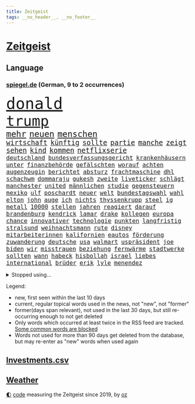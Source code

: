 ```yaml
---
title: Zeitgeist
tags: __no_header__, __no_footer__
---
```


# [Zeitgeist](https://oliz.io/zeitgeist/)

## Language

<h3><a href="https://www.spiegel.de" target="_blank">spiegel.de</a> (German, 9 to 2 occurrences)</h3>
<p style="font-family:monospace">
<span style="font-size:32pt"><a href="news_links.html#donald" class="current">donald</a></span>
<br>
<span style="font-size:29pt"><a href="news_links.html#trump" class="current">trump</a></span>
<br>
<span style="font-size:17pt"><a href="news_links.html#mehr" class="current">mehr</a></span>
<span style="font-size:17pt"><a href="news_links.html#neuen" class="current">neuen</a></span>
<span style="font-size:17pt"><a href="news_links.html#menschen" class="current">menschen</a></span>
<br>
<span style="font-size:14pt"><a href="news_links.html#wirtschaft" class="current">wirtschaft</a></span>
<span style="font-size:14pt"><a href="news_links.html#künftig" class="current">künftig</a></span>
<span style="font-size:14pt"><a href="news_links.html#sollte" class="current">sollte</a></span>
<span style="font-size:14pt"><a href="news_links.html#partie" class="current">partie</a></span>
<span style="font-size:14pt"><a href="news_links.html#manche" class="current">manche</a></span>
<span style="font-size:14pt"><a href="news_links.html#zeigt" class="current">zeigt</a></span>
<span style="font-size:14pt"><a href="news_links.html#sehen" class="current">sehen</a></span>
<span style="font-size:14pt"><a href="news_links.html#kind" class="current">kind</a></span>
<span style="font-size:14pt"><a href="news_links.html#kommen" class="current">kommen</a></span>
<span style="font-size:14pt"><a href="news_links.html#netflixserie" class="new">netflixserie</a></span>
<br>
<span style="font-size:12pt"><a href="news_links.html#deutschland" class="current">deutschland</a></span>
<span style="font-size:12pt"><a href="news_links.html#bundesverfassungsgericht" class="current">bundesverfassungsgericht</a></span>
<span style="font-size:12pt"><a href="news_links.html#krankenhäusern" class="current">krankenhäusern</a></span>
<span style="font-size:12pt"><a href="news_links.html#unter" class="current">unter</a></span>
<span style="font-size:12pt"><a href="news_links.html#finanzbehörde" class="new">finanzbehörde</a></span>
<span style="font-size:12pt"><a href="news_links.html#gefälschten" class="current">gefälschten</a></span>
<span style="font-size:12pt"><a href="news_links.html#worauf" class="current">worauf</a></span>
<span style="font-size:12pt"><a href="news_links.html#achten" class="current">achten</a></span>
<span style="font-size:12pt"><a href="news_links.html#augenzeugin" class="new">augenzeugin</a></span>
<span style="font-size:12pt"><a href="news_links.html#berichtet" class="current">berichtet</a></span>
<span style="font-size:12pt"><a href="news_links.html#absturz" class="current">absturz</a></span>
<span style="font-size:12pt"><a href="news_links.html#frachtmaschine" class="new">frachtmaschine</a></span>
<span style="font-size:12pt"><a href="news_links.html#dhl" class="current">dhl</a></span>
<span style="font-size:12pt"><a href="news_links.html#schachwm" class="new">schachwm</a></span>
<span style="font-size:12pt"><a href="news_links.html#dommaraju" class="new">dommaraju</a></span>
<span style="font-size:12pt"><a href="news_links.html#gukesh" class="new">gukesh</a></span>
<span style="font-size:12pt"><a href="news_links.html#zweite" class="current">zweite</a></span>
<span style="font-size:12pt"><a href="news_links.html#liveticker" class="current">liveticker</a></span>
<span style="font-size:12pt"><a href="news_links.html#schlägt" class="current">schlägt</a></span>
<span style="font-size:12pt"><a href="news_links.html#manchester" class="current">manchester</a></span>
<span style="font-size:12pt"><a href="news_links.html#united" class="current">united</a></span>
<span style="font-size:12pt"><a href="news_links.html#männlichen" class="current">männlichen</a></span>
<span style="font-size:12pt"><a href="news_links.html#studie" class="current">studie</a></span>
<span style="font-size:12pt"><a href="news_links.html#gegensteuern" class="current">gegensteuern</a></span>
<span style="font-size:12pt"><a href="news_links.html#mexiko" class="current">mexiko</a></span>
<span style="font-size:12pt"><a href="news_links.html#ulf" class="current">ulf</a></span>
<span style="font-size:12pt"><a href="news_links.html#poschardt" class="new">poschardt</a></span>
<span style="font-size:12pt"><a href="news_links.html#neuer" class="current">neuer</a></span>
<span style="font-size:12pt"><a href="news_links.html#welt" class="current">welt</a></span>
<span style="font-size:12pt"><a href="news_links.html#bundestagswahl" class="current">bundestagswahl</a></span>
<span style="font-size:12pt"><a href="news_links.html#wahl" class="current">wahl</a></span>
<span style="font-size:12pt"><a href="news_links.html#elton" class="current">elton</a></span>
<span style="font-size:12pt"><a href="news_links.html#john" class="current">john</a></span>
<span style="font-size:12pt"><a href="news_links.html#auge" class="current">auge</a></span>
<span style="font-size:12pt"><a href="news_links.html#ich" class="current">ich</a></span>
<span style="font-size:12pt"><a href="news_links.html#nichts" class="current">nichts</a></span>
<span style="font-size:12pt"><a href="news_links.html#thyssenkrupp" class="current">thyssenkrupp</a></span>
<span style="font-size:12pt"><a href="news_links.html#steel" class="new">steel</a></span>
<span style="font-size:12pt"><a href="news_links.html#ig" class="current">ig</a></span>
<span style="font-size:12pt"><a href="news_links.html#metall" class="current">metall</a></span>
<span style="font-size:12pt"><a href="news_links.html#10000" class="current">10000</a></span>
<span style="font-size:12pt"><a href="news_links.html#stellen" class="current">stellen</a></span>
<span style="font-size:12pt"><a href="news_links.html#jahren" class="current">jahren</a></span>
<span style="font-size:12pt"><a href="news_links.html#reagiert" class="current">reagiert</a></span>
<span style="font-size:12pt"><a href="news_links.html#darauf" class="current">darauf</a></span>
<span style="font-size:12pt"><a href="news_links.html#brandenburg" class="current">brandenburg</a></span>
<span style="font-size:12pt"><a href="news_links.html#kendrick" class="current">kendrick</a></span>
<span style="font-size:12pt"><a href="news_links.html#lamar" class="current">lamar</a></span>
<span style="font-size:12pt"><a href="news_links.html#drake" class="new">drake</a></span>
<span style="font-size:12pt"><a href="news_links.html#kollegen" class="current">kollegen</a></span>
<span style="font-size:12pt"><a href="news_links.html#europa" class="current">europa</a></span>
<span style="font-size:12pt"><a href="news_links.html#chance" class="current">chance</a></span>
<span style="font-size:12pt"><a href="news_links.html#innovativer" class="new">innovativer</a></span>
<span style="font-size:12pt"><a href="news_links.html#technologie" class="current">technologie</a></span>
<span style="font-size:12pt"><a href="news_links.html#punkten" class="current">punkten</a></span>
<span style="font-size:12pt"><a href="news_links.html#langfristig" class="current">langfristig</a></span>
<span style="font-size:12pt"><a href="news_links.html#stralsund" class="current">stralsund</a></span>
<span style="font-size:12pt"><a href="news_links.html#weihnachtsmann" class="new">weihnachtsmann</a></span>
<span style="font-size:12pt"><a href="news_links.html#rute" class="new">rute</a></span>
<span style="font-size:12pt"><a href="news_links.html#disney" class="current">disney</a></span>
<span style="font-size:12pt"><a href="news_links.html#mitarbeiterinnen" class="current">mitarbeiterinnen</a></span>
<span style="font-size:12pt"><a href="news_links.html#kalifornien" class="current">kalifornien</a></span>
<span style="font-size:12pt"><a href="news_links.html#eautos" class="current">eautos</a></span>
<span style="font-size:12pt"><a href="news_links.html#förderung" class="current">förderung</a></span>
<span style="font-size:12pt"><a href="news_links.html#zuwanderung" class="current">zuwanderung</a></span>
<span style="font-size:12pt"><a href="news_links.html#deutsche" class="current">deutsche</a></span>
<span style="font-size:12pt"><a href="news_links.html#usa" class="current">usa</a></span>
<span style="font-size:12pt"><a href="news_links.html#walmart" class="new">walmart</a></span>
<span style="font-size:12pt"><a href="news_links.html#uspräsident" class="current">uspräsident</a></span>
<span style="font-size:12pt"><a href="news_links.html#joe" class="current">joe</a></span>
<span style="font-size:12pt"><a href="news_links.html#biden" class="current">biden</a></span>
<span style="font-size:12pt"><a href="news_links.html#wir" class="current">wir</a></span>
<span style="font-size:12pt"><a href="news_links.html#misstrauen" class="current">misstrauen</a></span>
<span style="font-size:12pt"><a href="news_links.html#beziehung" class="current">beziehung</a></span>
<span style="font-size:12pt"><a href="news_links.html#fernwärme" class="new">fernwärme</a></span>
<span style="font-size:12pt"><a href="news_links.html#stadtwerke" class="new">stadtwerke</a></span>
<span style="font-size:12pt"><a href="news_links.html#sollten" class="current">sollten</a></span>
<span style="font-size:12pt"><a href="news_links.html#wann" class="current">wann</a></span>
<span style="font-size:12pt"><a href="news_links.html#habeck" class="current">habeck</a></span>
<span style="font-size:12pt"><a href="news_links.html#hisbollah" class="current">hisbollah</a></span>
<span style="font-size:12pt"><a href="news_links.html#israel" class="current">israel</a></span>
<span style="font-size:12pt"><a href="news_links.html#liebes" class="new">liebes</a></span>
<span style="font-size:12pt"><a href="news_links.html#international" class="current">international</a></span>
<span style="font-size:12pt"><a href="news_links.html#brüder" class="current">brüder</a></span>
<span style="font-size:12pt"><a href="news_links.html#erik" class="current">erik</a></span>
<span style="font-size:12pt"><a href="news_links.html#lyle" class="current">lyle</a></span>
<span style="font-size:12pt"><a href="news_links.html#menendez" class="current">menendez</a></span>
</p>
<details>
<summary>Stopped using...</summary>
<p class="former" style="font-size:12pt">
entwicklungen(1496) street(1495) zurzeit(1495) überwinden(1495) mitte(1494) stärken(1494) stärker(1494) 2000(1493) 6(1493) eng(1493) gelegt(1493) mordes(1493) umwelt(1493) ungewöhnlich(1493) übersicht(1493) aufklärung(1492) erwägt(1492) nationalspieler(1492) persönliche(1492) verschärfen(1492) beachten(1491) einstieg(1491) erdoğan(1491) hebt(1491) hinaus(1491) ließen(1491) rezept(1491) räumen(1491) studierenden(1491) twitter(1491) tötet(1491) verpassen(1491) 150(1490) alexej(1490) nawalny(1490) vermehrt(1490) christine(1489) dreimal(1489) nötig(1489) tests(1489) vergeben(1489) dauerhaft(1488) entscheidungen(1488) plus(1488) schoss(1488) situation(1488) arbeitsplatz(1487) griff(1487) schweigen(1487) verfügung(1487) verteilt(1487) erfasst(1486) geflüchteten(1486) mengen(1486) oberbürgermeister(1486) pocht(1486) schlag(1486) wälder(1486) beteiligt(1485) entlastet(1485) zeitweise(1485) anteil(1484) unbekannten(1484) blockieren(1483) erlitt(1483) funktioniert(1483) irak(1482) netzwerk(1482) wachstum(1482) wies(1482) offensive(1481) venezuela(1481) geräte(1480) leichen(1480) appell(1479) gebrochen(1479) gering(1479) schwierig(1479) zweimal(1478) geprägt(1477) italienischen(1477) ministerpräsidentin(1477) gaben(1476) todesopfer(1476) anzeichen(1473) skeptisch(1473) 11(1471) halb(1470) spenden(1470) änderungen(1468) em(1467) top(1467) kokain(1466) betrifft(1464) gelandet(1463) bremsen(1459) istanbul(1459) klasse(1459) freiwillig(1458) produziert(1456) dutzend(1455) rang(1455) ausgetragen(1434) autobahnen(1353) fußballstar(1285) stundenlang(1238) verdi(1237) verbunden(1217) cup(1213) wellen(1196) kollision(1189) 700(1181) ukrainischer(1181) gewohnt(1167) irritiert(1146) grünenpolitiker(1128) zeitpunkt(1116) russisches(1100) ungewöhnliche(1100) härte(1096) tödlichem(1091) fußballs(1082) dutzenden(1077) meta(1074) loch(1073) emotional(1066) geheimdienst(1059) ukrainer(1056) fördern(1048) gerichte(1032) entführung(1026) schwieriger(1026) spielern(1024) emotionalen(1013) streik(1012) heißen(1005) mbappé(994) stabil(973) rezession(965) künstlerin(964) dilemma(954) wall(947) fox(943) gewerkschaften(942) schwarzes(939) verhängnis(915) ehrt(912) kenia(894) kühnert(885) tierschützer(883) veröffentlichen(881) neustart(869) partnerin(865) verzeichnet(862) islamisten(853) kämpferisch(853) zurückhaltung(846) chinesen(844) toilette(835) einladung(814) lebenslange(814) frühjahr(810) erzielte(798) tagelang(798) ernährung(794) ersetzt(787) stemmen(784) beobachter(782) emissionen(779) begegnung(778) 300000(766) kohl(748) flugabwehr(733) geheim(723) trauern(691) al(685) heimische(685) fahnder(681) solcher(675) viertagewoche(672) 18jähriger(665) ständig(656) liebt(655) marode(654) autofahren(647) bewertet(636) bär(631) ausflug(624) merklich(619) radfahrer(617) höhepunkt(614) älteren(597) protestaktion(595) angelegenheit(592) beides(592) spiegeltalk(588) 13jährige(584) linkspartei(580) staatsschutz(573) amtsinhaber(570) fisch(566) eingeschlagen(560) vergeltung(558) trikot(555) spektakulär(553) straßenverkehr(551) überfahren(550) auswirken(547) zoll(547) souverän(542) hamm(538) anschlägen(537) bitter(529) lebensgefährlich(525) fürth(520) kylian(519) drastische(516) gegners(516) mysteriöse(515) festgestellt(505) 2013(501) rechtsruck(501) abu(491) besiegen(480) clemens(480) zeitgleich(480) bodensee(477) heim(476) journalistin(476) islamistische(474) sicherheitsmaßnahmen(474) teuerste(467) ausbeutung(466) unerwartete(458) kranke(456) cannabislegalisierung(454) negative(448) meyer(446) völkermord(446) stieß(438) bargeld(436) ärgert(436) zusammengebrochen(432) dient(431) bayer(428) phänomen(428) väter(427) suv(425) erwachsenen(423) gastronomie(422) getöteter(416) 1994(414) belästigt(413) auftritte(412) verheiratet(410) lebende(409) teslachef(407) tatverdächtiger(403) tabellenführung(398) einiger(392) kriegen(390) stimmte(389) geräumt(377) gewähren(377) terrorangriff(377) gazastreifens(376) enthält(375) beteuert(371) menschenrechte(371) attraktiver(369) tennisprofi(369) cottbus(368) erkannt(368) recep(366) tayyip(366) club(365) eminem(363) raser(361) südlichen(361) geräten(355) stürmen(355) unterschätzt(355) beschuldigte(354) tim(354) geiselnahme(350) haken(349) getrunken(343) bernd(342) figur(342) britisches(341) islamische(341) kalten(339) dfl(338) 18jährige(334) mindestlohn(334) großstädten(333) verspätung(331) ausgedacht(326) oberverwaltungsgericht(325) konstantin(322) paare(320) oma(318) stromausfall(318) österreicher(316) hannah(315) viertelfinale(312) aufgedeckt(309) aussteigen(304) körperlich(300) 1997(299) erziehung(299) ruiniert(299) cdu/csu(298) hamasführer(294) rückwirkend(293) pazifik(292) rüsten(292) wertvolle(291) fehlenden(290) südkoreanischen(288) ehren(287) sap(287) indes(281) nackte(281) rundfunk(281) staub(281) erobert(280) konflikts(280) terrormiliz(279) mittleren(278) harvey(276) territorium(276) parkinson(274) gymnasium(272) leichnam(272) bunte(270) jena(269) offenbaren(269) asien(268) mitarbeiterin(266) starkoch(263) strategische(263) 19jähriger(262) obst(262) sohns(260) boateng(259) digitalpakt(259) jérôme(259) witwe(259) 74(256) auszeit(255) betrunken(255) reklamiert(255) stufe(253) unangenehme(252) apples(251) kostenlosen(251) erwirken(250) bewerben(249) wütet(249) julija(248) kanadischen(248) nawalnaja(248) jenseits(246) ausgebildet(244) wildtiere(244) fremden(243) gummibärchen(241) höchstwert(240) fing(238) heilbronn(237) tue(237) 21jähriger(236) dominanz(235) alec(233) baldwin(233) fastfoodkette(233) schöne(232) schnelles(231) gleisbett(230) bestanden(228) blamage(228) aufsichtsrat(226) drittes(226) alters(223) messerangriff(223) populismus(223) antreibt(222) rar(221) kretschmann(220) präsidentschaftskandidaten(220) techkonzerne(220) ruhrgebiet(219) spielten(219) wirklichkeit(219) rügen(218) slowakei(218) knall(216) brutale(215) potenzial(215) absurde(214) attraktiv(214) solingen(214) steine(213) entbrannt(211) escooter(211) verschleppten(211) größtes(210) mögliches(209) holz(208) unzulässig(208) fußballers(207) luftschlag(207) zehntausend(207) bemühen(204) süditalien(204) scham(203) einberufen(202) technologien(202) breitet(201) pérez(200) bahnstrecke(196) telekom(195) militärischer(194) atomenergiebehörde(193) depression(193) fuchs(193) mau(193) attackierte(192) betrachtet(191) unglücklich(191) entgeht(190) spiegelspitzengespräch(190) überschwänglich(190) ausgebremst(187) heizt(187) anwohnern(185) straftat(185) automaten(184) stationierung(184) beckham(182) videobeweis(182) films(181) liest(181) nachfolgerin(180) durchbrechen(179) weibchen(178) europameister(177) kooperieren(177) anc(176) g7(176) gene(176) kanzlerschaft(175) nullerjahren(175) schärferes(175) gottschalk(174) kugeln(174) überfluss(174) bilden(173) hitzige(173) überflutete(173) lokalen(172) mysteriösen(172) tischtennis(172) fernost(171) verletzen(171) weltkriegs(171) begleitung(170) auseinandersetzungen(169) emilia(169) krankenhausreif(169) planten(169) ernten(168) indopazifik(168) rutschen(168) marschieren(167) schenkte(165) parteitagsrede(164) schnauzbart(164) giffey(163) 17jährige(162) trainierte(162) zelebriert(162) dresdner(161) notarzt(161) kreisen(160) verschwundenen(160) autistischen(159) robin(159) langjähriger(158) ständigen(158) coolsten(157) diebstahls(157) wahlkampfauftritte(157) stadtverwaltung(156) türkischer(156) rekordsumme(155) tickt(155) kürzung(154) fehlgeburten(153) hunter(153) bekundet(152) love(151) sinwar(151) komplex(150) kurse(150) normalen(150) schusswechsel(150) tropensturm(150) mitgliedstaaten(149) autogramm(148) kürt(148) staatsbürgerschaft(148) frisst(147) neuestes(147) urlaubsziel(147) usmusiker(147) beschweren(146) dinosaurier(146) existieren(146) keir(146) perspektiven(146) starmer(146) gesteuert(145) aura(144) psychotherapie(144) räuscher(143) volkes(143) cruise(141) modi(141) narendra(141) sellner(141) ask(140) gesteinsbrocken(140) linzer(140) 28jähriger(139) ahnung(139) cocacola(139) netflixdoku(139) täuschung(139) ganzer(138) orden(138) schätzung(138) marina(137) ofen(137) gefangen(136) tatsächliche(136) usbasketballerinnen(136) zeug(136) zuge(136) leeren(135) terrorgefahr(135) 24jähriger(134) enttäuschung(134) klimafreundlicher(134) gelebt(133) günstig(133) hurrikan(133) qualitäten(133) abgelöst(132) durchaus(132) erforderliche(132) nationalhymne(132) steckte(132) verworfen(132) bekamen(131) dorfes(131) großartige(131) nuri(131) şahin(131) 39jähriger(130) rutschte(130) transfer(130) weiterspielen(130) ambitioniert(128) angelegten(128) bahnhöfen(128) boomer(128) entschädigt(128) entkam(127) wanderer(127) gewaltvorwürfen(126) hingewiesen(125) fahrerlaubnis(124) ausgewertet(123) kampfeinsätze(123) lothar(123) offenem(123) menschlichen(122) rettungsschwimmer(121) verleihung(121) überzeugte(121) lindern(120) lions(120) three(120) umland(119) wildnis(119) doppelte(118) jährlich(118) verfangen(118) moldau(116) verkörpert(116) wappnen(116) nordwesten(115) modus(114) vermutung(114) dienstwagen(113) koffer(111) reeves(111) liebesgeschichte(110) 130(109) notoperation(109) spiegelreporterin(109) gazakrieges(108) kreativität(108) aufleben(107) finanzministerin(106) iron(106) 2040(105) knüpfen(105) mauert(105) schüren(105) streikt(105) deutschlandweit(104) kolumbianischen(104) potenzielle(104) zentrales(104) angreifers(103) nationalpark(103) umarmungen(103) vizekandidaten(103) detroit(102) phil(102) bodentruppen(101) ilmenau(101) minen(101) angesteckt(100) verschärfungen(100) berchtesgaden(99) radio(99) selbstvertrauen(99) stadtfest(99) streits(99) argumentiert(98) cage(98) gemobbt(98) lilium(98) nicolas(98) beauftragte(97) dusche(97) effekte(97) keanu(97) leichenfund(97) telefoniert(97) verfall(97) zweck(97) gangs(96) rückruf(96) weggefährten(96) begleitern(95) coronavirus(95) scheiterten(95) baywa(94) idol(94) agiert(93) drahtzieher(93) lka(93) todesursache(93) drohnenangriffen(92) gerissen(92) hinterbliebenen(92) rollt(92) vorhat(92) 1241(91) amtskollege(91) aperol(91) dauerkrise(91) gründlich(91) nordkoreanischen(91) oberen(91) redete(91) senate(91) drogenkrieg(90) eben(90) obdachlose(90) schadstoffe(90) wissenschaftlich(90) spektakels(89) brandanschlägen(88) midlifecrisis(88) valley(88) verdammte(88) 16000(87) annamaria(87) bassist(87) dbbauswahl(87) geländegewinne(87) kickl(87) konsens(87) unnötig(87) venezuelas(87) blendender(86) braunbär(86) bundesstaates(86) chinesin(86) flammt(86) kehrte(86) koreanischen(86) 1924(85) abschalten(85) beamtinnen(85) frontal(85) gefangenen(85) maduro(85) misshandlung(85) sabotageakte(85) 27jährige(84) bizarrer(84) ortberg(84) rennens(84) vorliebe(84) wagte(84) abgebaut(83) astronomie(83) gleichnamige(83) konzernchef(83) luca(83) ortsbesuch(83) urteilt(83) distanzieren(82) entführer(82) felsbrocken(82) insolventen(82) schönstem(82) teck(82) trübsinn(82) verabredet(82) allgemeinen(81) cybermobbing(81) generieren(81) haucht(81) mecklenburgvorpommerns(81) meteorit(81) preisgeld(81) sauberem(81) watson(81) gechattet(80) grausiger(80) neutralität(80) schlagartig(80) straflager(80) trophäe(80) äußere(80) flieht(79) haniyyeh(79) islamfeindliche(79) lick(79) verheerend(79) bari(78) eskalationen(78) hamaschef(78) hamaschefs(78) moscheen(78) sohnes(78) unterhaltung(78) bevorzugt(77) füllt(77) heimdebüt(77) kurzzeitig(77) riskant(77) schuster(77) berufliche(76) pestizide(76) quartalszahlen(76) wegbegleiter(76) dürr(75) explizit(75) fernsehkoch(75) mittelstürmer(75) morden(75) my(75) registrieren(75) what(75) 71jährige(74) allgemeine(74) nämlich(74) wiegen(74) aktienmarkt(73) beeindruckte(73) temperatur(73) yahya(73) eilen(72) fitch(72) gelangt(72) leonie(72) nahostkrieg(72) polnischer(72) unterwandert(72) zugriff(72) bundeswehrkaserne(71) dankesrede(71) gewaltverbrechens(71) krüger(71) monarchen(71) mpox(71) umgezogen(71) unwahrheiten(71) variante(71) ausfuhren(70) beeinflussung(70) bekanntheit(70) fläche(70) freiburger(70) landstraßen(70) mescal(70) montana(70) mpoxvariante(70) rückten(70) unbemerkt(70) vorantrieb(70) bückte(69) einmarsch(69) eventuell(69) exporteure(69) instant(69) südlibanon(69) topspiel(69) ökologischen(69) backofen(68) beratungsunternehmen(68) bundesbildungsministerin(68) enthoben(68) hassan(68) mörderin(68) parallelen(68) restrukturierung(68) slot(68) ukrainisches(68) fliegenpilzgift(67) sportwagen(67) up(67) amtes(66) bezeichnen(66) bibliothek(66) catania(66) florentina(66) holzinger(66) hochverrats(65) ostallgäu(65) starregisseur(65) campingbus(64) dortmunder(64) dürren(64) fußballprofis(64) gescheiterte(64) ratifiziert(64) schiebetüren(64) container(63) cybertruck(63) drohnenvideo(63) erlass(63) explodiert(63) fördert(63) kette(63) nähern(63) vorantreiben(63) friedrichshafen(62) mittelklasse(62) nehme(62) unfallstelle(62) bezichtigt(61) burger(61) gebannt(61) motherfucker(61) osaka(61) schmidbauer(61) synagoge(61) warb(61) 52jähriger(60) chefarzt(60) deichmann(60) kollaps(60) kopftuch(60) trudeau(60) ungewiss(60) usgeneral(60) verbrennerpkw(60) anbau(59) anzahl(59) auszusetzen(59) biografie(59) diskreditiert(59) elektrisiert(59) nächtlichen(59) reif(59) sobald(59) vorzeitige(59) abschiebepolitik(58) baseballlegende(58) erleichterte(58) höherer(58) internationalem(58) kurzerhand(58) neunziger(58) verwickelt(58) zorniger(58) überlebenskampf(58) angeschossen(57) faschisten(57) hering(57) solingenanschlag(57) sunset(57) vormonat(57) überarbeitet(57) überfischung(57) gonzález(56) jobbörse(56) kloeppel(56) reiner(56) täuschen(56) wohnkosten(56) autors(55) betrieben(55) hasenhüttl(55) inflationsrate(55) mindern(55) stränden(55) gespann(54) jeffrey(54) raumfahrtunternehmen(54) slam(54) britannia(53) colapinto(53) macho(53) schätzen(53) wettanbieter(53) entnommen(52) gelesen(52) getötete(52) leihmutterschaft(52) verflogen(52) ermutigen(51) posierte(51) anreize(50) beendigung(50) demografie(50) hofiert(50) hoppenstedt(50) landesweiter(50) flugsaurier(49) fossilien(49) grammygewinner(49) jim(49) medienwissenschaftler(49) spiegelinterview(49) verüben(49) berichterstattung(48) iab(48) schummeln(48) spaltet(48) unobericht(48) vorhergesagt(48) wirtschaftlicher(48) abgemeldet(47) apprentice(47) konsulat(47) landschaften(47) liebesbrief(47) olli(47) series(47) teilzeit(47) tägliche(47) ölpest(47) adrian(46) arbeitgebern(46) quarterback(46) wiederauflage(46) entwickelten(45) hoffnungslos(45) putsch(45) sinnvollen(45) startschuss(45) amateuraufnahmen(44) schlugen(44) zufriedener(44) 1200(43) büsche(43) falschbehauptung(43) kansas(43) lahmt(43) machete(43) niederlegen(43) profikarriere(43) schwerpunkt(43) umarmt(43) verfassung(43) verstörte(43) aufgesessen(42) dreieck(42) politologe(42) sicherheitsrat(42) tarifvertrag(42) teilstücke(42) verletzungspause(42) achillessehne(41) ecuador(41) jets(41) katastrophal(41) maximal(41) megastar(41) schlagerstar(41) strandkörbe(41) waldflächen(41) fünftel(40) geistliche(40) tagebucheinträgen(40) unerlaubte(40) designer(39) einsatzfahrt(39) hoden(39) neymar(39) veraltet(39) bentheim(38) dokumenten(38) freddie(38) kräften(38) landstriche(38) terrorverdächtigen(38) vorbestrafter(38) abschlag(37) beach(37) josefine(37) part(37) putschversuch(37) stärkster(37) westens(37) anzeigen(36) boniface(36) félix(36) leverkusens(36) mlb(36) reichten(36) streitigkeiten(36) verantwortet(36) wnba(36) antisemitismusstreit(35) chinageschäft(35) deuter(35) formel1rennen(35) hape(35) kerkeling(35) munitionsdepot(35) ortlieb(35) pickup(35) rucksäcke(35) schalkes(35) schwaches(35) strände(35) urrutia(35) usedom(35) vaude(35) volkskanzler(35) 880(34) astronomen(34) ausgeweiteten(34) einreiseversuche(34) freies(34) gewordenen(34) kelly(34) propalästinensischen(34) fdppolitikerin(33) geländewagen(33) liberty(33) maisfeld(33) marieagnes(33) ohtani(33) rätselhaft(33) shohei(33) tags(33) auktion(32) geschadet(32) grenzkontrolle(32) landstraße(32) lanka(32) moers(32) sri(32) trauernde(32) verschärfte(32) walter(32) antónio(31) freeman(31) gesungen(31) neuwagen(31) pizza(31) rauchen(31) anrainer(30) bananen(30) debattieren(30) hörgeräte(30) sexualverbrechen(30) hamasmassakers(29) nasrallah(29) nuzzi(29) unattraktiver(29) yorkmagazin(29) ängste(29) bundesweite(28) oper(28) regierungssitz(28) strafzettel(28) antibiotika(27) herbstlichen(27) nazizeit(27) ohrwurm(27) tabellenspitze(27) umdenken(27) veranstaltungen(27) breuer(26) gemischten(26) leonard(26) sterbehilfe(26) wille(26) brille(25) einmischung(25) explosionsserie(25) houston(25) hörhilfe(25) antoine(24) artensterben(24) atomanlagen(24) erfolgsautorin(24) ertrinken(24) händen(24) misshandlungen(24) vorsorglich(24) wirtschaftssenatorin(24) 1600(23) antisemitismusbeauftragte(23) beinen(23) fayed(23) heimfans(23) mcdonald’s(23) mikati(23) najib(23) neuseeländer(23) punk(23) ungeschlagen(23) durchführen(22) menschenrechtsaktivistin(22) spirale(22) akute(21) bamberg(21) entblößt(21) forschungsministerin(21) klubwm(21) prescht(21) rentenpaket(21) siebenjährige(21) unterzieht(21) wmfinale(21) eingenommen(20) erkrankten(20) kampfes(20) kurskorrektur(20) ostens(20) rundfunks(20) rüstungsdeals(20) schränkt(20) songwriter(20) stromausfälle(20) cyberattacken(19) folgenden(19) stagniert(19) usnationalpark(19) irrsinn(18) satellitendaten(18) truppenbewegungen(18) unterschrift(18) uwe(18) verzweifeln(18) wichser(18) zusätzlich(18) 7000(17) aufgebrummt(17) beschaffen(17) bezirk(17) flugtaxistartup(17) hafenarbeiter(17) siegfried(17) glückliche(16) hamasopfer(16) objektiv(16) taunus(16) umweltaktivistin(16) vorwoche(16) friedländer(15) gedeckt(15) kifirma(15) qualifiziert(15) rekordjagd(15) rekordniveau(15) wiederauferstehen(15) wohlwollend(15) wovon(15) anzüglichen(14) geschieht(14) kochsalzlösung(14) lieferprobleme(14) teslas(14) zuwanderer(14) kategorien(13) prediger(13) scout(13) studenten(13) wirbelstürme(13) chinesischer(12) erzählungen(12) geschickteste(12) mehrkosten(12) ruin(12) unvoreingenommen(12) vierköpfige(12) bibel(11) herkunftsländer(11) lewandowski(11) topverdiener(11)
</p>
</details>
<p>Legend:
<ul>
<li><span class="new">new</span>, first seen within the last 10 days</li>
<li><span class="current">current</span>, regular topical words used in the news, not "new", not "former"</li>
<li><span class="former">former(days span relevant)</span>, not used in the last 30 days, but still re-occurring enough to not get deleted</li>
<li>Only words which occurred at least twice in the RSS feed are tracked. <a href="language/filters.py">Some common words are blocked</a></li>
<li>Words not used for more than 90 days get deleted from the database, but may re-enter as "new" words when used again</li>
</ul>
</p>

## [Investments](investments.html)[.csv](investments.csv)

## [Weather](weather.html)

<footer>
<a href="javascript:toggleTheme()" class="nav">🌓</a>
<a href="https://github.com/ooz/zeitgeist">code</a> measuring the Zeitgeist since 2019, by <a href="https://oliz.io">oz</a>
</footer>
